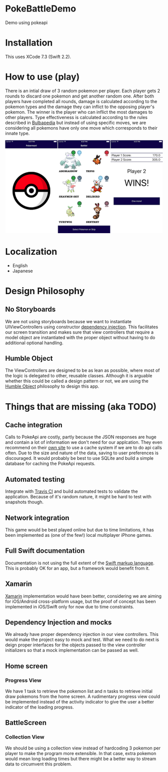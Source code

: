 # PokeBattleDemo
Demo using pokeapi

# Installation
This uses XCode 7.3 (Swift 2.2).

# How to use (play)
There is an intial draw of 3 random pokemon per player.  Each player gets 2 rounds to discard one pokemon and get another random one.  After both players have completed all rounds, damage is calculated according to the pokemon types and the damage they can inflict to the opposing player's pokemon.  The winner is the player who can inflict the most damages to other players.  Type effectiveness is calculated according to the rules described in [Bulbapedia](http://bulbapedia.bulbagarden.net/wiki/Type) but instead of using specific moves, we are considering all pokemons have only one move which corresponds to their innate type.

![Alt text](PokeBattleDemo/Screenshots/Demo.png "Intro Screen")

# Localization

* English
* Japanese

# Design Philosophy

## No Storyboards
We are not using storyboards because we want to instantiate UIViewControllers using constructor [dependency injection](https://medium.com/ios-os-x-development/dependency-injection-in-view-controllers-9fd7d2c77e55#.7gq58pbh4).  This facilitates our screen transition and makes sure that view controllers that require a model object are instantiated with the proper object without having to do additional optional handling.

## Humble Object
The ViewControllers are designed to be as lean as possible, where most of the logic is delegated to other, reusable classes.  Although it is arguable whether this could be called a design pattern or not, we are using the [Humble Object](https://medium.com/ios-os-x-development/humble-object-pattern-in-swift-de5efe8fe05a#.t76op2yj5) philosophy to design this app. 

# Things that are missing (aka TODO)

## Cache integration
Calls to PokeApi are costly, partly because the JSON responses are huge and contain a lot of information we don't need for our applcation.  They even recommend on their [own site](http://pokeapi.co/docsv2/) to use a cache system if we are to do api calls often.  Due to the size and nature of the data, saving to user preferences is discouraged.  It would probably be best to use SQLite and build a simple database for caching the PokeApi requests.

## Automated testing
Integrate with [Travis CI](https://travis-ci.org/) and build automated tests to validate the application.  Because of it's random nature, it might be hard to test with snapshots though.

## Network integration
This game would be best played online but due to time limitations, it has been implemented as (one of the few!) local multiplayer iPhone games.

## Full Swift documentation
Documentation is not using the full extent of the [Swift markup language](https://developer.apple.com/library/ios/documentation/Xcode/Reference/xcode_markup_formatting_ref/).  This is probably OK for an app, but a framework would benefit from it.

## Xamarin
[Xamarin](https://www.xamarin.com/) implementation would have been better, considering we are aiming for iOS/Android cross-platform usage, but the proof of concept has been implemented in iOS/Swift only for now due to time constraints.

## Dependency Injection and mocks
We already have proper dependency injection in our view controllers.  This would make the project easy to mock and test.  What we need to do next is deign proper interfaces for the objects passed to the view controller initializers so that a mock implementation can be passed as well.

## Home screen

### Progress View
We have 1 task to retrieve the pokemon list and n tasks to retrieve initial draw pokemons from the home screen.  A rudimentary progress view could be implemented instead of the activity indicator to give the user a better indicator of the loading progress.

## BattleScreen

### Collection View
We should be using a collection view instead of hardcoding 3 pokemon per player to make the program more extensible.  In that case, extra pokemon would mean long loading times but there might be a better way to stream data to circumvent this problem.
